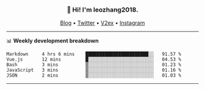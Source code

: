<h3 align="center">👋 Hi! I'm leozhang2018.</h3>
<p align="center">
  <a href="https://code.leozhang2018.me">Blog</a> •
  <a href="https://twitter.com/leozhang2018">Twitter</a> •
  <a href="https://www.v2ex.com/member/leozhang">V2ex</a> •
  <a href="https://www.instagram.com/leozhanghere">Instagram</a>
</p>

-------

📊 **Weekly development breakdown**
<!--START_SECTION:waka-->
```text
Markdown     4 hrs 6 mins    ███████████████████████░░   91.57 % 
Vue.js       12 mins         █░░░░░░░░░░░░░░░░░░░░░░░░   04.53 % 
Bash         3 mins          ▒░░░░░░░░░░░░░░░░░░░░░░░░   01.23 % 
JavaScript   3 mins          ▒░░░░░░░░░░░░░░░░░░░░░░░░   01.16 % 
JSON         2 mins          ▒░░░░░░░░░░░░░░░░░░░░░░░░   01.03 % 
```
<!--END_SECTION:waka-->
-------
